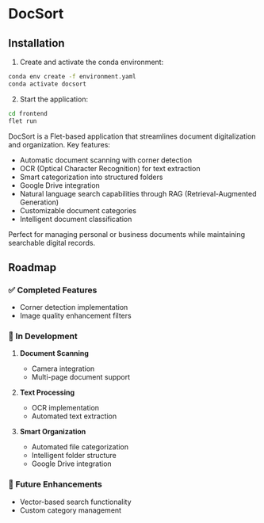 # DocSort
## Installation

1. Create and activate the conda environment:
```bash
conda env create -f environment.yaml
conda activate docsort
```

2. Start the application:
```bash
cd frontend
flet run
```
DocSort is a Flet-based application that streamlines document digitalization and organization. Key features:

- Automatic document scanning with corner detection
- OCR (Optical Character Recognition) for text extraction
- Smart categorization into structured folders
- Google Drive integration
- Natural language search capabilities through RAG (Retrieval-Augmented Generation)
- Customizable document categories
- Intelligent document classification

Perfect for managing personal or business documents while maintaining searchable digital records.

## Roadmap

### ✅ Completed Features
- Corner detection implementation
- Image quality enhancement filters

### 🚧 In Development
1. **Document Scanning**
    - Camera integration
    - Multi-page document support

2. **Text Processing**
    - OCR implementation
    - Automated text extraction

3. **Smart Organization**
    - Automated file categorization
    - Intelligent folder structure
    - Google Drive integration

### 📅 Future Enhancements
- Vector-based search functionality
- Custom category management
